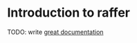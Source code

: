 # Introduction to raffer

TODO: write [great documentation](http://jacobian.org/writing/great-documentation/what-to-write/)
